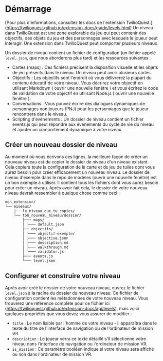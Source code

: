 # Démarrage

[Pour plus d'informations, consultez les docs de l'extension TwilioQuest.] (https://twilioquest.github.io/extension-docs/guide/levels.html)
Un niveau dans TwilioQuest est une zone explorable du jeu qui peut contenir des objectifs, des objets du jeu et des personnages avec lesquels le joueur peut interagir. Une extension dans TwilioQuest peut comporter plusieurs niveaux.

Un dossier de niveau contient un fichier de configuration (un fichier appelé `level.json`, que nous aborderons plus tard) et les ressources suivantes :

* Cartes (maps) : Ces fichiers précisent la disposition visuelle et les objets de jeu présents dans le niveau. Un niveau peut avoir plusieurs cartes.
* Objectifs : Les objectifs sont l'endroit où vous délivrerez la plupart du contenu éducatif de votre niveau. Vous décrirez votre objectif en utilisant Markdown ( ouvrir une nouvelle fenêtre ) et vous écrirez le code de validation de votre objectif en utilisant Node.js ( ouvrir une nouvelle fenêtre ).
* Conversations : Vous pouvez écrire des dialogues dynamiques de personnages non joueurs (PNJ) pour les personnages que le joueur rencontrera dans le niveau.
* Scripting d'événements : Un dossier de niveau contient un fichier events.js qui peut répondre aux événements du cycle de vie du niveau et ajouter un comportement dynamique à votre niveau.

## Créer un nouveau dossier de niveau

Au moment où nous écrivons ces lignes, la meilleure façon de créer un nouveau niveau est de copier le dossier de niveau d'un niveau existant. Cela copiera toute la configuration de la carte et du jeu de tuiles dont vous aurez besoin pour créer efficacement un nouveau niveau. Le dossier de niveau d'exemple dans le repo de modèles (ouvrir une nouvelle fenêtre) est un bon exemple à utiliser. Il contient tous les fichiers dont vous aurez besoin pour créer un niveau. Après avoir fait cela, le dossier de votre nouveau niveau devrait ressembler à quelque chose comme ceci :

```bash
mon_extension/
└── niveaux/
    ├── le_niveau_que_tu_copies/
    └── ton_nouveau_niveau/dossier/
        ├─── maps/
        │ ├─── default.json
        ├── objectifs/
        │ └─── objectif-exemple/
        │ ├─── objective.json
        │ ├─── description.md
        │ ├─── walkthrough.md
        │ └─── validator.js
        ├─── events.js
        └─── level.json
```

## Configurer et construire votre niveau

Après avoir créé le dossier de votre nouveau niveau, ouvrez le fichier `level.json` à la racine du dossier du nouveau niveau. Ce fichier de configuration contient les métadonnées de votre nouveau niveau. Vous trouverez une référence complète pour ce fichier ici (https://twilioquest.github.io/extension-docs/api/levels), mais voici quelques propriétés que vous devez vous assurer de modifier :

* `title` : Le nom lisible par l'homme de votre niveau - il apparaîtra dans le texte du titre de l'interface de navigation ou de l'ordinateur de mission VR.
* `description` : Le joueur verra ce texte détaillé s'il sélectionne votre niveau dans l'interface de navigation ou l'ordinateur de mission VR.
* `is_mission` : Ce paramètre booléen indique si votre niveau sera affiché ou non dans l'ordinateur de mission VR.